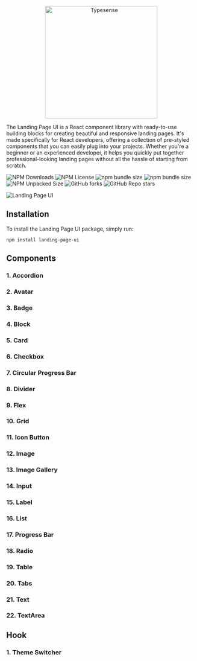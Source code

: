 
<p align="center">
  <a href="https://ui.nafisbd.com"><img src="https://ui.nafisbd.com/full-logo.svg" alt="Typesense" width="298" /></a> 
</p>

<p align="center">

The Landing Page UI is a React component library with ready-to-use building blocks for creating beautiful and responsive landing pages. It's made specifically for React developers, offering a collection of pre-styled components that you can easily plug into your projects. Whether you're a beginner or an experienced developer, it helps you quickly put together professional-looking landing pages without all the hassle of starting from scratch.
</p>

<p align="center">

![NPM Downloads](https://img.shields.io/npm/dm/landing-page-ui)
![NPM License](https://img.shields.io/npm/l/landing-page-ui)
![npm bundle size](https://img.shields.io/bundlephobia/min/landing-page-ui)
![npm bundle size](https://img.shields.io/bundlephobia/minzip/landing-page-ui)
![NPM Unpacked Size](https://img.shields.io/npm/unpacked-size/landing-page-ui)
![GitHub forks](https://img.shields.io/github/forks/NafisMahmudAyon/ui)
![GitHub Repo stars](https://img.shields.io/github/stars/NafisMahmudAyon/ui)</p>

![Landing Page UI](https://ui.nafisbd.com/hero-img.png)

<!-- ## Features

- **Responsive Design**: All components are built with responsiveness in mind, ensuring that your landing page looks great on various devices and screen sizes.
- **Easy Customization**: Each component comes with customizable props, allowing you to tailor the appearance and behavior to suit your specific needs.
- **Modular and Reusable**: Components are designed to be modular and reusable, promoting code reuse and maintainability.
- **Modern Design**: The components feature modern and visually appealing designs, helping to create engaging landing pages that leave a lasting impression on visitors. -->

## Installation

To install the Landing Page UI package, simply run:

``` node
npm install landing-page-ui
```

## Components

<!-- ### 1. Block -->

<!-- The `Block` component is a container element that allows you to wrap other components or content within it. It provides flexibility in styling and layout, allowing you to apply custom styles or classes to encapsulate specific sections of your UI. -->

<!-- ```jsx
import { Block } from 'landing-page-ui'

<Block>
  ...
</Block>
``` -->

<!-- #### props:

| Prop | Type | Description |
|---|---|----------|
| tagName | String | It can be any HTML Tag name. `h1`, `h2`, `h3`, ...., `p`, `div` etc. Default value is `div`. |
| style | String | This props is like className for the `Block` component. |
|isLink| Boolean | Indicates whether the Block should behave as a link. |
| linkTo | String | The URL to which the Block should navigate if it is a link. |
| target | String | Specifies the target window or frame when the link is clicked. |
| variant | String | Specifies the variant of the `Block` component. This prop can be used to apply predefined styles or behavior variations to the Block. | -->

<!-- ### 2. Text -->

<!-- The `Text` component is used for displaying textual content such as headings, paragraphs, or any other text-based information. It supports various text formatting options like font size, color, weight, and alignment, allowing you to customize the appearance of text in your UI.

```jsx
import { Text } from 'landing-page-ui'

<Text>
  ...
</Text>
```

#### props:

| Prop | Type | Description |
|---|---|----------|
| tagName | String | It can be any HTML Tag name. ```h1```, ```h2```, ```h3```, ...., ```p```, ```div``` etc. Default value is ```div```. |
| style | String | This props is like className for the ```Wrapper``` component. |
|isLink| Boolean | Indicates whether the Wrapper should behave as a link. |
| linkTo | String | The URL to which the Wrapper should navigate if it is a link. |
| target | String | Specifies the target window or frame when the link is clicked. |
| variant | String | Specifies the variant of the `Text` component. This prop can be used to apply predefined styles or behavior variations to the wrapper. | -->

<!-- ### 3. Image -->

<!-- The `Image` component is used to display images within your application. It provides support for loading and displaying images from different sources, including local files or remote URLs. Additionally, it allows you to set attributes such as alt text, caption, lazyload, and styling properties to control the presentation of images.

Furthermore, the `Image` component supports a lightbox feature, allowing users to view larger versions of the image in a modal overlay when clicked. This feature enhances the user experience by providing a convenient way to inspect images in detail without navigating away from the current page.

```jsx
import { Image } from 'landing-page-ui'

<Image />
```

#### props:

| Prop | Type | Description |
|---|---|----------|
| tagName | String | It can be any HTML Tag name. ```h1```, ```h2```, ```h3```, ...., ```p```, ```div``` etc. Default value is ```div```. |
| style | String | This props is like className for the ```Wrapper``` component. |
| src | String | The URL or path to the image file. |
|isLink| Boolean | Indicates whether the Wrapper should behave as a link. |
| linkTo | String | The URL to which the Wrapper should navigate if it is a link. |
| target | String | Specifies the target window or frame when the link is clicked. |
| imageStyle | String | Additional styling applied to the image element. |
| altText | String | Alternative Text for the Image. |
|captionEnabled | Boolean | Indicates whether the image caption should be displayed. |
| imageCaption | String | The caption text for the image. |
| captionStyle | String | Styling applied to the image caption. |
| lightBox | Boolean | Specifies whether the lightbox feature is enabled for the image. |
| lightBoxStyle | String | Additional styling applied to the lightbox container. |
| lightBoxImageSrc | String | The URL or path to the larger image displayed in the lightbox. |
| lightBoxImageStyle | String | Additional styling applied to the image in the lightbox. |
| lightBoxCaption | String | The caption text displayed in the lightbox. |
| lightBoxCaptionEnabled | String | Indicates whether the caption is enabled in the lightbox. |
| lightBoxCaptionStyle | String | Styling applied to the caption in the lightbox. |
| closeButtonStyle | String | Styling applied to the close button in the lightbox. |
| lazyLoad | Boolean | Specifies whether lazy loading of the image is enabled. |
| variant | String | Specifies the variant of the `Image` component. This prop can be used to apply predefined styles or behavior variations to the wrapper. | -->

<!-- ### 4. Image Gallery -->

<!-- The `Image Gallery` component is a collection of images displayed in a gallery layout. It allows users to browse through multiple images with navigation controls such as arrows or thumbnails. This component is ideal for showcasing a collection of photos or visual content in a visually appealing manner. -->

<!-- ### 5. Grid -->

<!-- The `Grid` component is a layout container that arranges its child elements in a grid-like structure. It provides a flexible and responsive layout system, allowing you to define the number of columns, row spacing, and column spacing. Grids are commonly used for organizing content in a structured and orderly manner. -->

<!-- ### 6. Flex -->

<!-- The `Flex` component is a layout container that uses a flexible box model to arrange its child elements. It allows you to create flexible and dynamic layouts by specifying properties such as flex direction, alignment, and ordering. Flex layouts are well-suited for building responsive designs and complex UI arrangements. -->

<!-- ### 7. Accordion -->

<!-- The `Accordion` component is a collapsible content container that allows users to expand or collapse sections of content. It consists of a series of panels, each containing a header and a collapsible body. Accordion panels are commonly used for presenting information in a compact and organized manner, such as FAQs or product features. -->

<!-- ### 8. Tabs -->

<!-- The `Tabs` component is a navigational interface that organizes content into separate tabs. Each tab represents a distinct section of content, allowing users to switch between them easily. Tabs are useful for presenting multiple pieces of related information within a confined space while maintaining a clear and structured layout. -->

<!-- ### 9. Icon -->

<!-- This Icon component allows you to display an icon or image and supports various icon libraries like Material Icons, Bootstrap Icons, and Font Awesome. It also provides options for styling the icon and handling click events. Additionally, it dynamically loads the necessary stylesheet based on the specified icon library. -->

<!-- ### 9. Icon Button -->

<!-- The `Icon Button` component is a clickable button element that displays an icon or image. It is commonly used for triggering actions or functions within the application, such as submitting forms, navigating to different pages, or toggling menu items. Icon buttons provide a visually intuitive way to interact with the user interface. -->

<!-- ### 10. List -->

<!-- The `List` component is used for displaying a collection of items in a vertical or horizontal list format. It supports various list types, including ordered lists (numbered) and unordered lists (bulleted). Lists are versatile components that can be customized and styled to meet different design requirements. -->

<!-- ### 11. Avatar -->

<!-- ### 12. Badge -->

<!-- ### 13. Theme Switcher Hook -->

### 1. Accordion

### 2. Avatar

### 3. Badge

### 4. Block

### 5. Card

### 6. Checkbox

### 7. Circular Progress Bar

### 8. Divider

### 9. Flex

### 10. Grid

### 11. Icon Button

### 12. Image

### 13. Image Gallery

### 14. Input

### 15. Label

### 16. List

### 17. Progress Bar

### 18. Radio

### 19. Table

### 20. Tabs

### 21. Text

### 22. TextArea

## Hook

### 1. Theme Switcher